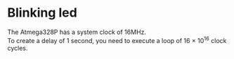# Blinking led
The Atmega328P has a system clock of 16MHz.<br>
To create a delay of 1 second, you need to execute a loop of 16 × 10<sup>16</sup> clock cycles.<br>

